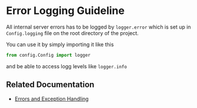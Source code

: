 # Error Logging Guideline

All internal server errors has to be logged by `logger.error` which is set up in `Config.logging` file on the root directory of the project.

You can use it by simply importing it like this 

```python
from config.Config import logger
```

and be able to access logg levels like `logger.info`

## Related Documentation

- [Errors and Exception Handling](./ExceptionHandling.md)
